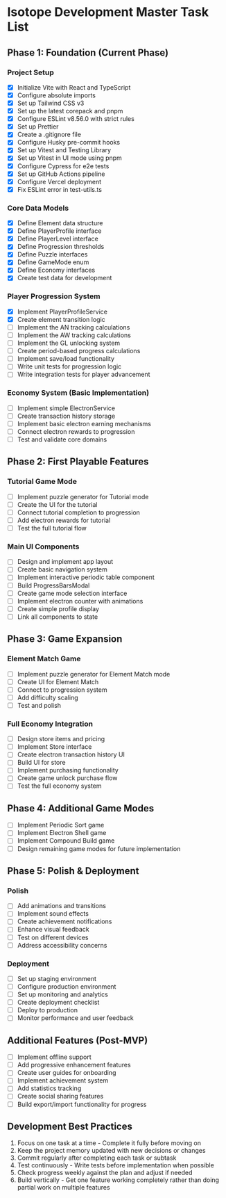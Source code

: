 # Isotope Development Master Task List

## Phase 1: Foundation (Current Phase)

### Project Setup

- [x] Initialize Vite with React and TypeScript
- [x] Configure absolute imports
- [x] Set up Tailwind CSS v3
- [x] Set up the latest corepack and pnpm
- [x] Configure ESLint v8.56.0 with strict rules
- [x] Set up Prettier
- [x] Create a .gitignore file
- [x] Configure Husky pre-commit hooks
- [x] Set up Vitest and Testing Library
- [x] Set up Vitest in UI mode using pnpm
- [x] Configure Cypress for e2e tests
- [x] Set up GitHub Actions pipeline
- [x] Configure Vercel deployment
- [x] Fix ESLint error in test-utils.ts

### Core Data Models

- [x] Define Element data structure
- [x] Define PlayerProfile interface
- [x] Define PlayerLevel interface
- [x] Define Progression thresholds
- [x] Define Puzzle interfaces
- [x] Define GameMode enum
- [x] Define Economy interfaces
- [x] Create test data for development

### Player Progression System

- [x] Implement PlayerProfileService
- [x] Create element transition logic
- [ ] Implement the AN tracking calculations
- [ ] Implement the AW tracking calculations
- [ ] Implement the GL unlocking system
- [ ] Create period-based progress calculations
- [ ] Implement save/load functionality
- [ ] Write unit tests for progression logic
- [ ] Write integration tests for player advancement

### Economy System (Basic Implementation)

- [ ] Implement simple ElectronService
- [ ] Create transaction history storage
- [ ] Implement basic electron earning mechanisms
- [ ] Connect electron rewards to progression
- [ ] Test and validate core domains

## Phase 2: First Playable Features

### Tutorial Game Mode

- [ ] Implement puzzle generator for Tutorial mode
- [ ] Create the UI for the tutorial
- [ ] Connect tutorial completion to progression
- [ ] Add electron rewards for tutorial
- [ ] Test the full tutorial flow

### Main UI Components

- [ ] Design and implement app layout
- [ ] Create basic navigation system
- [ ] Implement interactive periodic table component
- [ ] Build ProgressBarsModal
- [ ] Create game mode selection interface
- [ ] Implement electron counter with animations
- [ ] Create simple profile display
- [ ] Link all components to state

## Phase 3: Game Expansion

### Element Match Game

- [ ] Implement puzzle generator for Element Match mode
- [ ] Create UI for Element Match
- [ ] Connect to progression system
- [ ] Add difficulty scaling
- [ ] Test and polish

### Full Economy Integration

- [ ] Design store items and pricing
- [ ] Implement Store interface
- [ ] Create electron transaction history UI
- [ ] Build UI for store
- [ ] Implement purchasing functionality
- [ ] Create game unlock purchase flow
- [ ] Test the full economy system

## Phase 4: Additional Game Modes

- [ ] Implement Periodic Sort game
- [ ] Implement Electron Shell game
- [ ] Implement Compound Build game
- [ ] Design remaining game modes for future implementation

## Phase 5: Polish & Deployment

### Polish

- [ ] Add animations and transitions
- [ ] Implement sound effects
- [ ] Create achievement notifications
- [ ] Enhance visual feedback
- [ ] Test on different devices
- [ ] Address accessibility concerns

### Deployment

- [ ] Set up staging environment
- [ ] Configure production environment
- [ ] Set up monitoring and analytics
- [ ] Create deployment checklist
- [ ] Deploy to production
- [ ] Monitor performance and user feedback

## Additional Features (Post-MVP)

- [ ] Implement offline support
- [ ] Add progressive enhancement features
- [ ] Create user guides for onboarding
- [ ] Implement achievement system
- [ ] Add statistics tracking
- [ ] Create social sharing features
- [ ] Build export/import functionality for progress

## Development Best Practices

1. Focus on one task at a time - Complete it fully before moving on
2. Keep the project memory updated with new decisions or changes
3. Commit regularly after completing each task or subtask
4. Test continuously - Write tests before implementation when possible
5. Check progress weekly against the plan and adjust if needed
6. Build vertically - Get one feature working completely rather than doing partial work on multiple features
